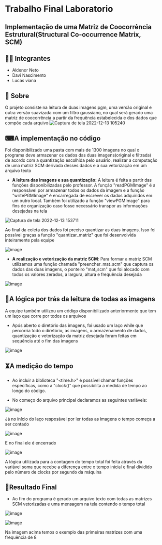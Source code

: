 # Trabalho Final Laboratorio 
## Implementação de uma Matriz de Coocorrência Estrutural(Structural Co-occurrence Matrix, SCM)
## 👨‍💻 Integrantes
- Aldenor Neto
- Davi Nascimento
- Lucas viana 
## 🚨 Sobre 
O projeto consiste na leitura de duas imagens.pgm, uma versão original e outra versão suavizada com um filtro gaussiano, no qual será gerado uma matriz de coocorrência a partir da frequência estabelecida e dos dados que compõe cada arquivo
![Captura de tela 2022-12-13 105240](https://user-images.githubusercontent.com/111457772/207347548-8769a859-4136-4c01-b8fe-e4766a8c1304.png)
## ⌨A implementação no código
Foi disponibilizado uma pasta com mais de 1300 imagens no qual o programa deve armazenar os dados das duas imagens(original e filtrada) de acordo com a quantização escolhida pelo usuário, realizar a computação de uma matriz SCM derivada desses dados e a sua vetorização em um arquivo texto
- **A leitura das imagens e sua quantização:**
A leitura é feita a partir das funções disponibilizadas pelo professor. A função "readPGMImage" é a responsável por armazenar todos os dados da imagem e a função "writePGMImage" é encarregada de escrever os dados adquiridos em um outro local. Também foi utilizado a função "viewPGMImage" para fins de organização caso fosse necessário transpor as informações desejadas na tela

![Captura de tela 2022-12-13 153711](https://user-images.githubusercontent.com/111457772/207417336-95efd122-fa47-401b-a8d3-d1f0223b13f4.png)

Ao final da coleta dos dados foi preciso quantizar as duas imagens. Isso foi possível graças a função "quantizar_matriz" que foi desenvolvida inteiramente pela equipe

![image](https://user-images.githubusercontent.com/111457772/207419282-561accb6-7475-4f3f-a556-f53775fe87a5.png)

- **A realização e vetorização da matriz SCM**:
Para formar a matriz SCM utilizamos uma função chamada "preencher_mat_scm" que captura os dados das duas imagens, o ponteiro "mat_scm" que foi alocado com todos os valores zerados, a largura, altura e frequência desejada

![image](https://user-images.githubusercontent.com/111457772/207420293-ff1dc0e6-be10-4bde-89f9-a858508f8e6a.png)

## 🧠A lógica por trás da leitura de todas as imagens
A equipe também utilizou um código disponibilizado anteriormente que tem um laço que corre por todos os arquivos
- Após aberto o diretório das imagens, foi usado um laço while que percorria todo o diretório, as imagens, o armazenamento de dados, quantização e vetorização da matriz desejada foram feitas em sequência até o fim das imagens

![image](https://user-images.githubusercontent.com/111457772/207425063-4495a1e4-822b-48db-92e1-d2e2ae02725a.png)


## ⏳A medição do tempo
- Ao incluir a biblioteca "<time.h>" é possível chamar funções específicas, como a "clock()" que possibilita a medida de tempo ao longo do código.

- No começo do arquivo principal declaramos as seguintes variáveis:

![image](https://user-images.githubusercontent.com/111457772/207423481-91f496d3-0ec8-4ad7-97e8-569165c50913.png)


Já no início do laço resposável por ler todas as imagens o tempo começa a ser contado

![image](https://user-images.githubusercontent.com/111457772/207424267-8edafa24-af32-4207-b445-ee423ab856b0.png)

E no final ele é encerrado

![image](https://user-images.githubusercontent.com/111457772/207424366-74202f07-9885-45db-b8fc-555417ec6dcc.png)

A lógica utilizada para a contagem do tempo total foi feita através da variável soma que recebe a diferença entre o tempo inicial e final dividido pelo número de clocks por segundo da máquina

## 🎯Resultado Final
- Ao fim do programa é gerado um arquivo texto com todas as matrizes SCM vetorizadas e uma mensagem na tela contendo o tempo total

![image](https://user-images.githubusercontent.com/111457772/207427009-43ea1012-f62a-4d4f-b895-81456bc789b3.png)

![image](https://user-images.githubusercontent.com/111457772/207427388-48dc93dd-ffbf-4600-b677-1a7d2ed78ca4.png)

Na imagem acima temos o exemplo das primeiras matrizes com uma frequência de 8
